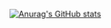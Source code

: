 [![Anurag's GitHub stats](https://github-readme-stats.vercel.app/api?username=Baki55&count_private=true&theme=dark)](https://github.com/anuraghazra/github-readme-stats)
